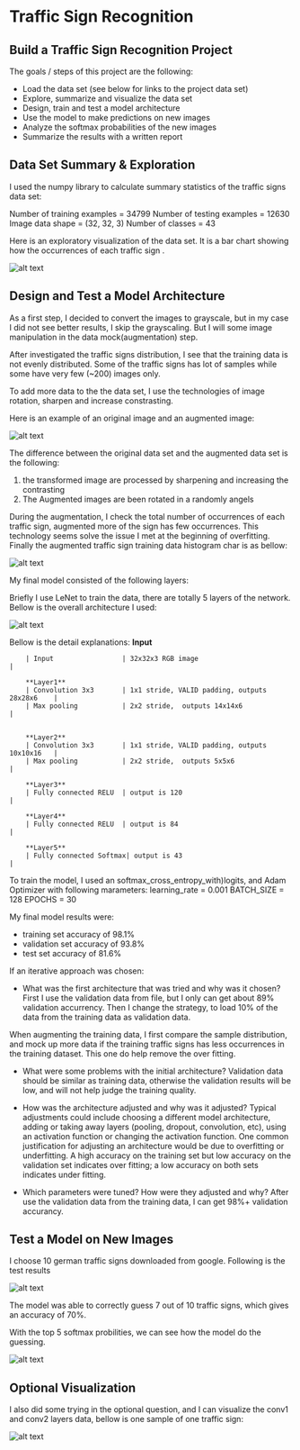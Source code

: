 Traffic Sign Recognition
=

Build a Traffic Sign Recognition Project
-

The goals / steps of this project are the following:

* Load the data set (see below for links to the project data set)
* Explore, summarize and visualize the data set
* Design, train and test a model architecture
* Use the model to make predictions on new images
* Analyze the softmax probabilities of the new images
* Summarize the results with a written report




[image1]: ./test-results/visulization.png "Visualization"
[image2]: ./test-results/top5.png "Top 5 Softmax"
[image3]: ./test-results/prediction.png "Prediction"
[image4]: ./test-results/post-augmentation-histogram.png "post augmentation histogram"
[image5]: ./test-results/y-class-histogram.png "Y class histogram"
[image6]: ./test-results/augmentaion-compare.png "Augmentation compare"
[image7]: ./test-results/LeNet.png "LeNet"


Data Set Summary & Exploration
-

I used the numpy library to calculate summary statistics of the traffic
signs data set:

Number of training examples = 34799
Number of testing examples = 12630
Image data shape = (32, 32, 3)
Number of classes = 43



Here is an exploratory visualization of the data set. It is a bar chart showing how the occurrences of each traffic sign .

![alt text][image5]

Design and Test a Model Architecture
-


As a first step, I decided to convert the images to grayscale, but in my case I did not see better results, I skip the grayscaling. But I will some image manipulation in the data mock(augmentation) step.

After investigated the traffic signs distribution, I see that the training data is not evenly distributed. Some of the traffic signs has lot of samples while some have very few (~200) images only.

To add more data to the the data set, I use the technologies of image rotation, sharpen and increase constrasting.

Here is an example of an original image and an augmented image:

![alt text][image6]

The difference between the original data set and the augmented data set is the following:

1. the transformed image are processed by sharpening and increasing the contrasting
2. The Augmented images are been rotated in a randomly angels

During the augmentation, I check the total number of occurrences of each traffic sign, augmented more of the sign has few occurrences. This technology seems solve the issue I met at the beginning of overfitting.
Finally the augmented traffic sign training data histogram char is as bellow:

![alt text][image4]



My final model consisted of the following layers:

Briefly I use LeNet to train the data, there are totally 5 layers of the network. Bellow is the overall architecture I used:

![alt text][image7]


Bellow is the detail explanations:
        **Input**
        
        | Input         		| 32x32x3 RGB image   							| 
        
        **Layer1**
        | Convolution 3x3     	| 1x1 stride, VALID padding, outputs 28x28x6 	|
        | Max pooling	      	| 2x2 stride,  outputs 14x14x6				    |
        
        
        **Layer2**
        | Convolution 3x3	    | 1x1 stride, VALID padding, outputs 10x10x16   |
        | Max pooling	      	| 2x2 stride,  outputs 5x5x6				    |
        
        **Layer3**
        | Fully connected RELU  | output is 120     			  			    |
        
        **Layer4**
        | Fully connected RELU  | output is 84     		    	  			    |
        
        **Layer5**
        | Fully connected Softmax| output is 43									|

 


To train the model, I used an softmax_cross_entropy_with)logits, and Adam Optimizer with following marameters:
        learning_rate = 0.001
        BATCH_SIZE = 128
        EPOCHS = 30


My final model results were:
* training set accuracy of 98.1%
* validation set accuracy of 93.8%
* test set accuracy of 81.6%

If an iterative approach was chosen:
* What was the first architecture that was tried and why was it chosen?
First I use the validation data from file, but I only can get about 89% validation accurrency. Then I change the strategy, to load 10% of the data from the training data as validation data.

When augmenting the training data, I first compare the sample distribution, and mock up more data if the training traffic signs has less occurrences in the training dataset. This one do help remove the over fitting.


* What were some problems with the initial architecture?
Validation data should be similar as training data, otherwise the validation results will be low, and will not help judge the training quality.

* How was the architecture adjusted and why was it adjusted? Typical adjustments could include choosing a different model architecture, adding or taking away layers (pooling, dropout, convolution, etc), using an activation function or changing the activation function. One common justification for adjusting an architecture would be due to overfitting or underfitting. A high accuracy on the training set but low accuracy on the validation set indicates over fitting; a low accuracy on both sets indicates under fitting.
* Which parameters were tuned? How were they adjusted and why?
After use the validation data from the training data, I can get 98%+ validation accurancy.


 

Test a Model on New Images
-

I choose 10 german traffic signs downloaded from google. Following is the test results

![alt text][image3]


The model was able to correctly guess 7 out of 10 traffic signs, which gives an accuracy of 70%. 



With the top 5 softmax probilities, we can see how the model do the guessing. 

![alt text][image2]


Optional Visualization
-

I also did some trying in the optional question, and I can visualize the conv1 and conv2 layers data, bellow is one sample of one traffic sign:

![alt text][image1]

